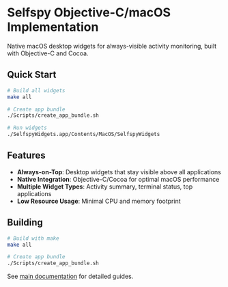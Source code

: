 # Selfspy Objective-C/macOS Implementation

Native macOS desktop widgets for always-visible activity monitoring, built with Objective-C and Cocoa.

## Quick Start

```bash
# Build all widgets
make all

# Create app bundle
./Scripts/create_app_bundle.sh

# Run widgets
./SelfspyWidgets.app/Contents/MacOS/SelfspyWidgets
```

## Features

- **Always-on-Top**: Desktop widgets that stay visible above all applications
- **Native Integration**: Objective-C/Cocoa for optimal macOS performance
- **Multiple Widget Types**: Activity summary, terminal status, top applications
- **Low Resource Usage**: Minimal CPU and memory footprint

## Building

```bash
# Build with make
make all

# Create app bundle
./Scripts/create_app_bundle.sh
```

See [main documentation](../docs/) for detailed guides.